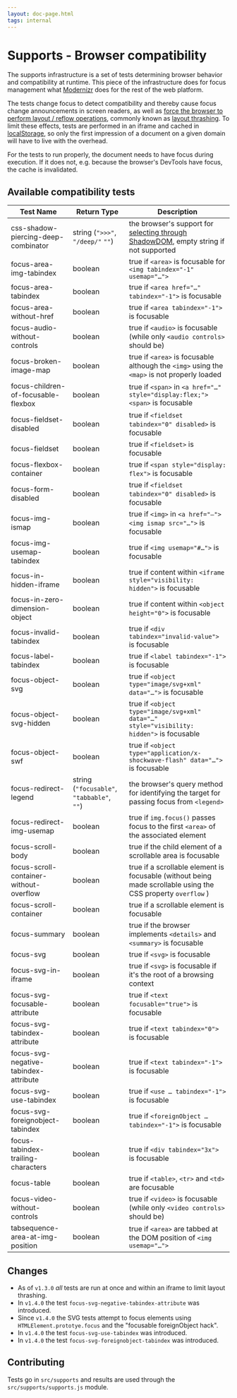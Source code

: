 ```yaml
---
layout: doc-page.html
tags: internal
---
```


# Supports - Browser compatibility

The supports infrastructure is a set of tests determining browser behavior and compatibility at runtime. This piece of the infrastructure does for focus management what [Modernizr](https://modernizr.com/) does for the rest of the web platform.

The tests change focus to detect compatibility and thereby cause focus change announcements in screen readers, as well as [force the browser to perform layout / reflow operations](https://gist.github.com/paulirish/5d52fb081b3570c81e3a#what-forces-layout--reflow), commonly known as [layout thrashing](http://kellegous.com/j/2013/01/26/layout-performance/). To limit these effects, tests are performed in an iframe and cached in [localStorage](https://developer.mozilla.org/en-US/docs/Web/API/Window/localStorage), so only the first impression of a document on a given domain will have to live with the overhead.

For the tests to run properly, the document needs to have focus during execution. If it does not, e.g. because the browser's DevTools have focus, the cache is invalidated.


## Available compatibility tests

| Test Name | Return Type | Description |
| --------- | ----------- | ----------- |
| css-shadow-piercing-deep-combinator | string (`">>>"`, `"/deep/"` `""`) | the browser's support for [selecting through ShadowDOM](https://dev.w3.org/csswg/css-scoping/#deep-combinator), empty string if not supported |
| focus-area-img-tabindex | boolean | true if `<area>` is focusable for `<img tabindex="-1" usemap="…">` |
| focus-area-tabindex | boolean | true if `<area href="…" tabindex="-1">` is focusable |
| focus-area-without-href | boolean | true if `<area tabindex="-1">` is focusable |
| focus-audio-without-controls | boolean | true if `<audio>` is focusable (while only `<audio controls>` should be) |
| focus-broken-image-map | boolean | true if `<area>` is focusable although the `<img>` using the `<map>` is not properly loaded |
| focus-children-of-focusable-flexbox | boolean | true if `<span>` in `<a href="…" style="display:flex;"><span>` is focusable |
| focus-fieldset-disabled | boolean | true if `<fieldset tabindex="0" disabled>` is focusable |
| focus-fieldset | boolean | true if `<fieldset>` is focusable |
| focus-flexbox-container | boolean | true if `<span style="display: flex">` is focusable |
| focus-form-disabled | boolean | true if `<fieldset tabindex="0" disabled>` is focusable |
| focus-img-ismap | boolean | true if `<img>` in `<a href="–"><img ismap src="…">` is focusable |
| focus-img-usemap-tabindex | boolean | true if `<img usemap="#…">` is focusable |
| focus-in-hidden-iframe | boolean | true if content within `<iframe style="visibility: hidden">` is focusable |
| focus-in-zero-dimension-object | boolean | true if content within `<object height="0">` is focusable |
| focus-invalid-tabindex | boolean | true if `<div tabindex="invalid-value">` is focusable |
| focus-label-tabindex | boolean | true if `<label tabindex="-1">` is focusable |
| focus-object-svg | boolean | true if `<object type="image/svg+xml" data="…">` is focusable |
| focus-object-svg-hidden | boolean | true if `<object type="image/svg+xml" data="…" style="visibility: hidden">` is focusable |
| focus-object-swf | boolean | true if `<object type="application/x-shockwave-flash" data="…">` is focusable |
| focus-redirect-legend | string (`"focusable"`, `"tabbable"`, `""`) | the browser's query method for identifying the target for passing focus from `<legend>`  |
| focus-redirect-img-usemap | boolean | true if `img.focus()` passes focus to the first `<area>` of the associated element |
| focus-scroll-body | boolean | true if the child element of a scrollable area is focusable |
| focus-scroll-container-without-overflow | boolean | true if a scrollable element is focusable (without being made scrollable using the CSS property `overflow` ) |
| focus-scroll-container | boolean | true if a scrollable element is focusable |
| focus-summary | boolean | true if the browser implements `<details>` and `<summary>` is focusable |
| focus-svg | boolean | true if `<svg>` is focusable |
| focus-svg-in-iframe | boolean | true if `<svg>` is focusable if it's the root of a browsing context |
| focus-svg-focusable-attribute | boolean | true if `<text focusable="true">` is focusable |
| focus-svg-tabindex-attribute | boolean | true if `<text tabindex="0">` is focusable |
| focus-svg-negative-tabindex-attribute | boolean | true if `<text tabindex="-1">` is focusable |
| focus-svg-use-tabindex | boolean | true if `<use … tabindex="-1">` is focusable |
| focus-svg-foreignobject-tabindex | boolean | true if `<foreignObject … tabindex="-1">` is focusable |
| focus-tabindex-trailing-characters | boolean | true if `<div tabindex="3x">` is focusable |
| focus-table | boolean | true if `<table>`, `<tr>` and `<td>` are focusable |
| focus-video-without-controls | boolean | true if `<video>` is focusable (while only `<video controls>` should be) |
| tabsequence-area-at-img-position | boolean | true if `<area>` are tabbed at the DOM position of `<img usemap="…">` |


## Changes

* As of `v1.3.0` *all* tests are run at once and within an iframe to limit layout thrashing.
* In `v1.4.0` the test `focus-svg-negative-tabindex-attribute` was introduced.
* Since `v1.4.0` the SVG tests attempt to focus elements using `HTMLElement.prototye.focus` and the "focusable foreignObject hack".
* In `v1.4.0` the test `focus-svg-use-tabindex` was introduced.
* In `v1.4.0` the test `focus-svg-foreignobject-tabindex` was introduced.


## Contributing

Tests go in `src/supports` and results are used through the `src/supports/supports.js` module.
